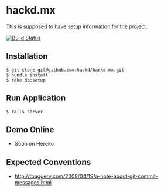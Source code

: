 hackd.mx
========

This is supposed to have setup information for the project.

[![Build Status](https://travis-ci.org/hackd/hackd.mx.png)](https://travis-ci.org/hackd/hackd.mx)

## Installation

```
$ git clone git@github.com:hackd/hackd.mx.git 
$ bundle install
$ rake db:setup
```

## Run Application

```
$ rails server
```

## Demo Online

* Soon on Heroku

## Expected Conventions

* http://tbaggery.com/2008/04/19/a-note-about-git-commit-messages.html
